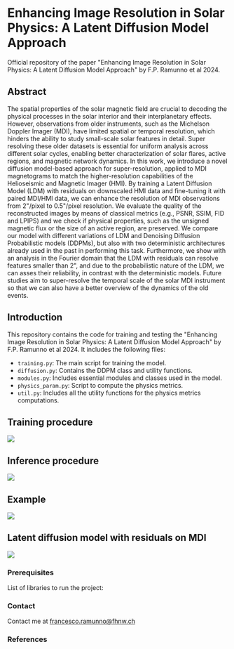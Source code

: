 # Enhancing Image Resolution in Solar Physics: A Latent Diffusion Model Approach
Official repository of the paper "Enhancing Image Resolution in Solar Physics: A Latent Diffusion Model Approach" by F.P. Ramunno et al 2024.

## Abstract
The spatial properties of the solar magnetic field are crucial to decoding the physical processes in the solar interior and their interplanetary effects. However, observations from older instruments, such as the Michelson Doppler Imager (MDI), have limited spatial or temporal resolution, which hinders the ability to study small-scale solar features in detail. Super resolving these older datasets is essential for uniform analysis across different solar cycles, enabling better characterization of solar flares, active regions, and magnetic network dynamics. In this work, we introduce a novel diffusion model-based approach for super-resolution, applied to MDI magnetograms to match the higher-resolution capabilities of the Helioseismic and Magnetic Imager (HMI). By training a Latent Diffusion Model (LDM) with residuals on downscaled HMI data and fine-tuning it with paired MDI/HMI data, we can enhance the resolution of MDI observations from 2"/pixel to 0.5"/pixel resolution. We evaluate the quality of the reconstructed images by means of classical metrics (e.g., PSNR, SSIM, FID and LPIPS) and we check if physical properties, such as the unsigned magnetic flux or the size of an active region, are preserved. We compare our model with different variations of LDM and Denoising Diffusion Probabilistic models (DDPMs), but also with two deterministic architectures already used in the past in performing this task. Furthermore, we show with an analysis in the Fourier domain that the LDM with residuals can resolve features smaller than 2", and due to the probabilistic nature of the LDM, we can asses their reliability, in contrast with the deterministic models. Future studies aim to super-resolve the temporal scale of the solar MDI instrument so that we can also have a better overview of the dynamics of the old events.

## Introduction
This repository contains the code for training and testing the "Enhancing Image Resolution in Solar Physics: A Latent Diffusion Model Approach" by F.P. Ramunno et al 2024.
It includes the following files:
- `training.py`: The main script for training the model.
- `diffusion.py`: Contains the DDPM class and utility functions.
- `modules.py`: Includes essential modules and classes used in the model.
- `physics_param.py`: Script to compute the physics metrics.
- `util.py`: Includes all the utility functions for the physics metrics computations.

## Training procedure
![](https://github.com/fpramunno/MAG2MAG/blob/main/algo_training.png)

## Inference procedure
![](https://github.com/fpramunno/MAG2MAG/blob/main/algo_inference.png)

## Example
![](https://github.com/fpramunno/MAG2MAG/blob/main/example.png)

## Latent diffusion model with residuals on MDI
![](https://github.com/fpramunno/MAG2MAG/blob/main/ldm_crop_zoomed.png)

### Prerequisites
List of libraries to run the project:

### Contact
Contact me at francesco.ramunno@fhnw.ch

### References
